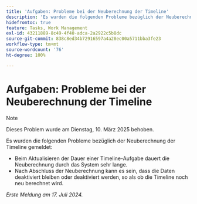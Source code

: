 ```yaml
---
title: 'Aufgaben: Probleme bei der Neuberechnung der Timeline'
description: 'Es wurden die folgenden Probleme bezüglich der Neuberechnung der Timeline gemeldet:'
hidefromtoc: true
feature: Tasks, Work Management
exl-id: 43211889-8c49-4f40-adca-2a2922c5b8dc
source-git-commit: 838c8ed34b72916597a4a28ec00a5711bba3fe23
workflow-type: tm+mt
source-wordcount: '76'
ht-degree: 100%

---
```


# Aufgaben: Probleme bei der Neuberechnung der Timeline

>[!NOTE]
>
>Dieses Problem wurde am Dienstag, 10. März 2025 behoben.

Es wurden die folgenden Probleme bezüglich der Neuberechnung der Timeline gemeldet:

* Beim Aktualisieren der Dauer einer Timeline-Aufgabe dauert die Neuberechnung durch das System sehr lange.
* Nach Abschluss der Neuberechnung kann es sein, dass die Daten deaktiviert bleiben oder deaktiviert werden, so als ob die Timeline noch neu berechnet wird.

_Erste Meldung am 17. Juli 2024._
